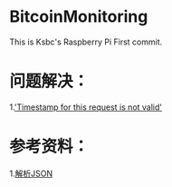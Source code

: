 # BitcoinMonitoring

This is Ksbc's Raspberry Pi First commit.






# 问题解决：

1.['Timestamp for this request is not valid'](https://github.com/sammchardy/python-binance/issues/2)


# 参考资料：

1.[解析JSON](http://pythonguidecn.readthedocs.io/zh/latest/scenarios/json.html)
